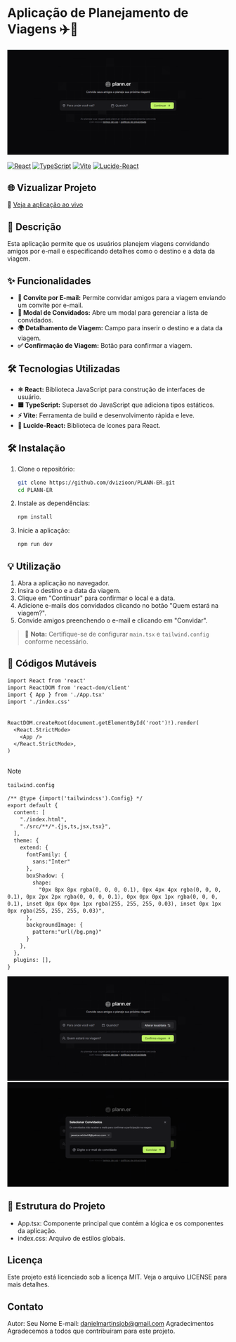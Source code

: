 # Aplicação de Planejamento de Viagens ✈️📅

![Screenshot](./Screenshots/01.png)

[![React](https://img.shields.io/badge/React-17.0.2-blue?logo=react)](https://reactjs.org/)
[![TypeScript](https://img.shields.io/badge/TypeScript-4.1.2-blue?logo=typescript)](https://www.typescriptlang.org/)
[![Vite](https://img.shields.io/badge/Vite-2.5.0-yellow?logo=vite)](https://vitejs.dev/)
[![Lucide-React](https://img.shields.io/badge/Lucide--React-0.2.0-green?logo=lucide)](https://lucide.dev/docs/lucide-react/)

## 🌐 Vizualizar Projeto
🔗 [Veja a aplicação ao vivo](https://planner-sigma-livid.vercel.app/)

## 📜 Descrição

Esta aplicação permite que os usuários planejem viagens convidando amigos por e-mail e especificando detalhes como o destino e a data da viagem.

## ✨ Funcionalidades

- **📧 Convite por E-mail:** Permite convidar amigos para a viagem enviando um convite por e-mail.
- **👥 Modal de Convidados:** Abre um modal para gerenciar a lista de convidados.
- **🌍 Detalhamento de Viagem:** Campo para inserir o destino e a data da viagem.
- **✅ Confirmação de Viagem:** Botão para confirmar a viagem.

## 🛠️ Tecnologias Utilizadas

- **⚛️ React:** Biblioteca JavaScript para construção de interfaces de usuário.
- **🟦 TypeScript:** Superset do JavaScript que adiciona tipos estáticos.
- **⚡ Vite:** Ferramenta de build e desenvolvimento rápida e leve.
- **🔄 Lucide-React:** Biblioteca de ícones para React.

## 🛠️ Instalação

1. Clone o repositório:

    ```bash
    git clone https://github.com/dvizioon/PLANN-ER.git
    cd PLANN-ER
    ```

2. Instale as dependências:

    ```bash
    npm install
    ```

3. Inicie a aplicação:

    ```bash
    npm run dev
    ```

## 💡 Utilização

1. Abra a aplicação no navegador.
2. Insira o destino e a data da viagem.
3. Clique em "Continuar" para confirmar o local e a data.
4. Adicione e-mails dos convidados clicando no botão "Quem estará na viagem?".
5. Convide amigos preenchendo o e-mail e clicando em "Convidar".

> 📌 **Nota:** Certifique-se de configurar `main.tsx` e `tailwind.config` conforme necessário.

## 🔧 Códigos Mutáveis

```tsx
import React from 'react'
import ReactDOM from 'react-dom/client'
import { App } from './App.tsx'
import './index.css'


ReactDOM.createRoot(document.getElementById('root')!).render(
  <React.StrictMode>
    <App />
  </React.StrictMode>,
)


```

>[!NOTE]
> `tailwind.config`

```tsx
/** @type {import('tailwindcss').Config} */
export default {
  content: [
    "./index.html",
    "./src/**/*.{js,ts,jsx,tsx}",
  ],
  theme: {
    extend: {
      fontFamily: {
        sans:"Inter"
      },
      boxShadow: {
        shape:
          "0px 8px 8px rgba(0, 0, 0, 0.1), 0px 4px 4px rgba(0, 0, 0, 0.1), 0px 2px 2px rgba(0, 0, 0, 0.1), 0px 0px 0px 1px rgba(0, 0, 0, 0.1), inset 0px 0px 0px 1px rgba(255, 255, 255, 0.03), inset 0px 1px 0px rgba(255, 255, 255, 0.03)",
      },
      backgroundImage: {
        pattern:"url(/bg.png)"
      }
    },
  },
  plugins: [],
}

```

 <img src="./Screenshots/02.png" />
 <img src="./Screenshots/03.png" />

## 📂 Estrutura do Projeto
- App.tsx: Componente principal que contém a lógica e os componentes da aplicação.
- index.css: Arquivo de estilos globais.

## Licença
Este projeto está licenciado sob a licença MIT. Veja o arquivo LICENSE para mais detalhes.

## Contato
Autor: Seu Nome
E-mail: danielmartinsjob@gmail.com
Agradecimentos
Agradecemos a todos que contribuíram para este projeto.
